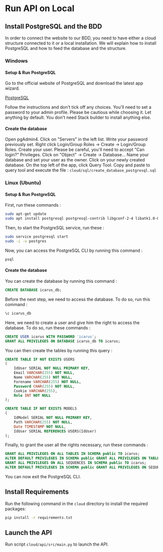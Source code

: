 # Run API on Local

## Install PostgreSQL and the BDD

In order to connect the website to our BDD, you need to have either a cloud structure connected to it or a local installation. We will explain how to install PostgreSQL and how to feed the database and the structure.

### Windows

#### Setup & Run PostgreSQL

Go to the official website of PostgreSQL and download the latest app wizard.

[PostgreSQL](https://www.enterprisedb.com/downloads/postgres-postgresql-downloads)

Follow the instructions and don't tick off any choices.
You'll need to set a password to your admin profile. Please be cautious while choosing it.
Let anything by default.
You don't need Stack builder to install anything else.

#### Create the database

Open pgAdmin4. Click on "Servers" in the left list. Write your password previously set.
Right click Login/Group Roles -> Create -> Login/Group Roles. Create your user. Please be careful, you'll need to accept "Can login?" Privileges.
Click on "Object" -> Create -> Database... Name your database and set your user as the owner.
Click on your newly created database. On the top left of the app, click Query Tool.
Copy and paste to query tool and execute the file : `cloud/sql/create_database_postgresql.sql`

### Linux (Ubuntu)

#### Setup & Run PostgreSQL

First, run these commands :
```bash
sudo apt-get update
sudo apt install postgresql postgresql-contrib libgconf-2-4 libatk1.0-0 libatk-bridge2.0-0 libgdk-pixbuf2.0-0 libgtk-3-0 libgbm-dev libnss3-dev libxss-dev libasound2
```

Then, to start the PostgreSQL service, run these :
```bash
sudo service postgresql start
sudo -i -u postgres
```

Now, you can access the PostgreSQL CLI by running this command :
```bash
psql
```

#### Create the database
You can create the database by running this command :
```sql
CREATE DATABASE icarus_db;
```

Before the next step, we need to access the database. To do so, run this command :
```sql
\c icarus_db
```

Here, we need to create a user and give him the right to access the database. To do so, run these commands :
```sql
CREATE USER icarus WITH PASSWORD 'icarus';
GRANT ALL PRIVILEGES ON DATABASE icarus_db TO icarus;
```

You can then create the tables by running this query :
```sql
CREATE TABLE IF NOT EXISTS USERS
(
    IdUser SERIAL NOT NULL PRIMARY KEY,
	Email VARCHAR(255) NOT NULL,
	Name VARCHAR(255) NOT NULL,
	Forename VARCHAR(255) NOT NULL,
    Password CHAR(255) NOT NULL,
    Cookie VARCHAR(255),
	Role INT NOT NULL
);

CREATE TABLE IF NOT EXISTS MODELS
(
    IdModel SERIAL NOT NULL PRIMARY KEY,
	Path VARCHAR(255) NOT NULL,
	Date TIMESTAMP NOT NULL,
	IdUser SERIAL REFERENCES USERS(IdUser)
);
```

Finally, to grant the user all the rights necessary, run these commands :
```sql
GRANT ALL PRIVILEGES ON ALL TABLES IN SCHEMA public TO icarus;
ALTER DEFAULT PRIVILEGES IN SCHEMA public GRANT ALL PRIVILEGES ON TABLES TO icarus;
GRANT ALL PRIVILEGES ON ALL SEQUENCES IN SCHEMA public TO icarus;
ALTER DEFAULT PRIVILEGES IN SCHEMA public GRANT ALL PRIVILEGES ON SEQUENCES TO icarus;
```

You can now exit the PostgreSQL CLI.

## Install Requirements

Run the following command in the `cloud` directory to install the required packages:

```bash
pip install -r requirements.txt
```

## Launch the API

Run script `cloud/api/src/main.py` to launch the API.
